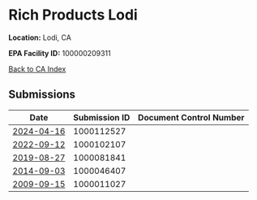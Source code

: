 # Rich Products Lodi

**Location:** Lodi, CA

**EPA Facility ID:** 100000209311

[Back to CA Index](../../index.md)

## Submissions

| Date | Submission ID | Document Control Number |
|------|--------------|-------------------------|
| [2024-04-16](submissions/1000112527.md) | 1000112527 |  |
| [2022-09-12](submissions/1000102107.md) | 1000102107 |  |
| [2019-08-27](submissions/1000081841.md) | 1000081841 |  |
| [2014-09-03](submissions/1000046407.md) | 1000046407 |  |
| [2009-09-15](submissions/1000011027.md) | 1000011027 |  |
